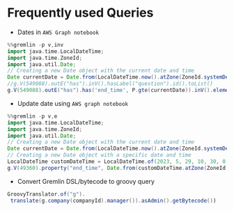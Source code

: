 # Frequently used Queries

* Dates in `AWS Graph notebook`

```groovy
%%gremlin -p v,inv
import java.time.LocalDateTime;
import java.time.ZoneId;
import java.util.Date;
// Creating a new Date object with the current date and time
Date currentDate = Date.from(LocalDateTime.now().atZone(ZoneId.systemDefault()).toInstant());
//g.V(549088).outE("has").inV().hasLabel("question").id().toList()
g.V(549088).outE("has").has('end_time', P.gte(currentDate)).inV().elementMap()
```

* Update date using `AWS graph notebook`

```groovy
%%gremlin -p v,e
import java.time.LocalDateTime;
import java.time.ZoneId;
import java.util.Date;
// Creating a new Date object with the current date and time
Date currentDate = Date.from(LocalDateTime.now().atZone(ZoneId.systemDefault()).toInstant());
// Creating a new Date object with a specific date and time
LocalDateTime customDateTime = LocalDateTime.of(2023, 5, 29, 10, 30, 0);
g.V(49360).property("end_time", Date.from(customDateTime.atZone(ZoneId.systemDefault()).toInstant()))
```

* Convert Gremlin DSL/bytecode to groovy query

```java
GroovyTranslator.of("g").
 translate(g.company(companyId).manager()).asAdmin().getBytecode())
```
